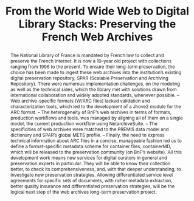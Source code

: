---
abstract: 'The National Library of France is mandated by French law to collect and
  preserve the French Internet. It is now a 10-year old project with collections ranging
  from 1996 to the present. To ensure their long-term preservation, the choice has
  been made to ingest these web archives into the institution’s existing digital preservation
  repository, SPAR (Scalable Preservation and Archiving Repository). There were numerous
  implementation challenges, on the modeling as well as the technical sides, which
  the library met with solutions drawn from international collaboration and widely
  adopted standards, whenever possible.

  – Web archive-specific formats (W/ARC files) lacked validation and characterization
  tools, which led to the development of a Jhove2 module for the ARC format.

  – The heterogeneity of BnF’s web archives in terms of formats, production workflows
  and tools, was managed by aligning all of them on a single model, the current production
  workflow using NetarchiveSuite.

  – The specificities of web archives were matched to the PREMIS data model and dictionary
  and SPAR’s global METS profile.

  – Finally, the need to express technical information about ARC files in a concise,
  manageable fashion led us to define a format-specific metadata scheme for container
  files, containerMD, which will be released to the preservation community (on BnF’s
  website).

  All this development work means new services for digital curators in general and
  preservation experts in particular. They will be able to know their collection better,
  to check its comprehensiveness, and, with that deeper understanding, to investigate
  new preservation strategies. Allowing differentiated service level agreements for
  specific sets of documents, with richer metadata extraction, better quality insurance
  and differentiated preservation strategies, will be the logical next step of the
  web archives long-term preservation project.'
creators:
- Oury, Clément
- Peyrard, Sébastien
date: null
document_url: https://services.phaidra.univie.ac.at/api/object/o:294257/download
grand_parent: iPRES
institutions: []
keywords:
- singapore
- web archives
- metadata
- characterization tools
- arc file format
landing_page_url: https://phaidra.univie.ac.at/o:294257
language: eng
layout: publication
license: CC BY-SA 3.0 AT
notes_url: null
parent: iPRES 2011
publication_type: paper
size: 528846
slides_url: null
source_name: iPRES
title: 'From the World Wide Web to Digital Library Stacks: Preserving the French Web
  Archives'
year: 2011
---